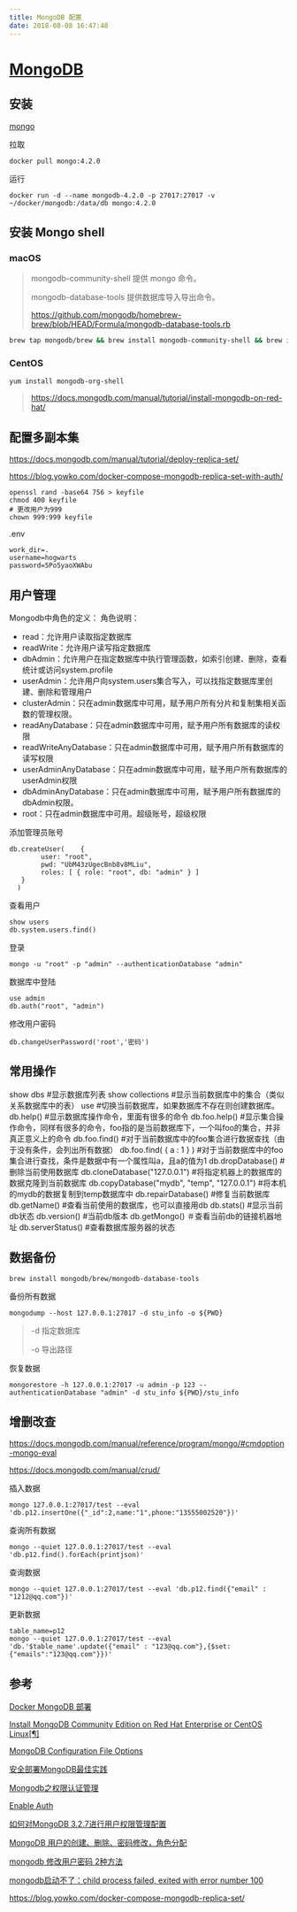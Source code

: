 ```yaml
---
title: MongoDB 配置
date: 2018-08-08 16:47:48
---
```


# [MongoDB](https://github.com/mongodb/mongo)



## 安装

 [mongo](https://hub.docker.com/_/mongo)

拉取

```shell
docker pull mongo:4.2.0
```



运行

```
docker run -d --name mongodb-4.2.0 -p 27017:27017 -v ~/docker/mongodb:/data/db mongo:4.2.0
```



## 安装 Mongo shell

### macOS

> mongodb-community-shell 提供 mongo 命令。
>
> mongodb-database-tools 提供数据库导入导出命令。
>
> https://github.com/mongodb/homebrew-brew/blob/HEAD/Formula/mongodb-database-tools.rb

```bash
brew tap mongodb/brew && brew install mongodb-community-shell && brew install mongodb-database-tools
```



### CentOS

```
yum install mongodb-org-shell
```

> https://docs.mongodb.com/manual/tutorial/install-mongodb-on-red-hat/



## 配置多副本集

https://docs.mongodb.com/manual/tutorial/deploy-replica-set/

https://blog.yowko.com/docker-compose-mongodb-replica-set-with-auth/

```
openssl rand -base64 756 > keyfile
chmod 400 keyfile
# 更改用户为999
chown 999:999 keyfile
```

.env

```
work_dir=.
username=hogwarts
password=5Po5yaoXWAbu
```



## 用户管理

Mongodb中角色的定义：
角色说明：

- read：允许用户读取指定数据库 
- readWrite：允许用户读写指定数据库 
- dbAdmin：允许用户在指定数据库中执行管理函数，如索引创建、删除，查看统计或访问system.profile 
- userAdmin：允许用户向system.users集合写入，可以找指定数据库里创建、删除和管理用户 
- clusterAdmin：只在admin数据库中可用，赋予用户所有分片和复制集相关函数的管理权限。 
- readAnyDatabase：只在admin数据库中可用，赋予用户所有数据库的读权限 
- readWriteAnyDatabase：只在admin数据库中可用，赋予用户所有数据库的读写权限 
- userAdminAnyDatabase：只在admin数据库中可用，赋予用户所有数据库的userAdmin权限 
- dbAdminAnyDatabase：只在admin数据库中可用，赋予用户所有数据库的dbAdmin权限。 
- root：只在admin数据库中可用。超级账号，超级权限




添加管理员账号

```mongo
db.createUser(    {
        user: "root",
        pwd: "UbM43zUgecBnb8v8MLiu",
        roles: [ { role: "root", db: "admin" } ]
   }
  ) 
```



查看用户

```
show users
db.system.users.find()
```



登录

```shell
mongo -u "root" -p "admin" --authenticationDatabase "admin"
```



数据库中登陆

```mongo
use admin
db.auth("root", "admin")
```



修改用户密码

```mongo
db.changeUserPassword('root','密码')
```



## 常用操作

show dbs  #显示数据库列表 
show collections  #显示当前数据库中的集合（类似关系数据库中的表）
use <db name>  #切换当前数据库，如果数据库不存在则创建数据库。 
db.help()  #显示数据库操作命令，里面有很多的命令 
db.foo.help()  #显示集合操作命令，同样有很多的命令，foo指的是当前数据库下，一个叫foo的集合，并非真正意义上的命令 
db.foo.find()  #对于当前数据库中的foo集合进行数据查找（由于没有条件，会列出所有数据） 
db.foo.find( { a : 1 } )  #对于当前数据库中的foo集合进行查找，条件是数据中有一个属性叫a，且a的值为1
db.dropDatabase()  #删除当前使用数据库
db.cloneDatabase("127.0.0.1")   #将指定机器上的数据库的数据克隆到当前数据库
db.copyDatabase("mydb", "temp", "127.0.0.1")  #将本机的mydb的数据复制到temp数据库中
db.repairDatabase()  #修复当前数据库
db.getName()  #查看当前使用的数据库，也可以直接用db
db.stats()  #显示当前db状态
db.version()  #当前db版本
db.getMongo()  ＃查看当前db的链接机器地址
db.serverStatus()  #查看数据库服务器的状态



## 数据备份

```
brew install mongodb/brew/mongodb-database-tools
```



备份所有数据

```
mongodump --host 127.0.0.1:27017 -d stu_info -o ${PWD}
```

>-d 指定数据库
>
>-o 导出路径



恢复数据

```
mongorestore -h 127.0.0.1:27017 -u admin -p 123 --authenticationDatabase "admin" -d stu_info ${PWD}/stu_info
```



## 增删改查

https://docs.mongodb.com/manual/reference/program/mongo/#cmdoption-mongo-eval

https://docs.mongodb.com/manual/crud/

插入数据

```
mongo 127.0.0.1:27017/test --eval 'db.p12.insertOne({"_id":2,name:"1",phone:"13555002520"})'
```



查询所有数据

```
mongo --quiet 127.0.0.1:27017/test --eval 'db.p12.find().forEach(printjson)'
```



查询数据

```
mongo --quiet 127.0.0.1:27017/test --eval 'db.p12.find({"email" : "1212@qq.com"})'
```



更新数据

```
table_name=p12
mongo --quiet 127.0.0.1:27017/test --eval 'db.'$table_name'.update({"email" : "123@qq.com"},{$set:{"emails":"123@qq.com"}})'
```



## 参考

[Docker MongoDB 部署](https://www.jianshu.com/p/6fdb2bcb4b43)

[Install MongoDB Community Edition on Red Hat Enterprise or CentOS Linux[¶]](https://docs.mongodb.com/manual/tutorial/install-mongodb-on-red-hat/)

[MongoDB Configuration File Options](https://docs.mongodb.com/manual/reference/configuration-options/)

[安全部署MongoDB最佳实践](http://www.mongoing.com/archives/631)

[Mongodb之权限认证管理](http://blog.51cto.com/hld1992/2074619)

[Enable Auth](https://docs.mongodb.com/manual/tutorial/enable-authentication/)

[如何对MongoDB 3.2.7进行用户权限管理配置](https://www.jianshu.com/p/a4e94bb8a052)

[MongoDB 用户的创建、删除、密码修改，角色分配](http://www.itttl.com/blog/mongodb_user_roles.html)

[mongodb 修改用户密码 2种方法](http://blog.51yip.com/nosql/1576.html)

[mongodb启动不了：child process failed, exited with error number 100](https://blog.csdn.net/sinat_30397435/article/details/50774175)

https://blog.yowko.com/docker-compose-mongodb-replica-set/